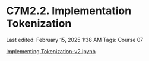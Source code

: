 # C7M2.2. Implementation Tokenization

Last edited: February 15, 2025 1:38 AM
Tags: Course 07

[Implementing Tokenization-v2.ipynb](C7M2%202%20Implementation%20Tokenization%2019a34eba1f3b809b8b56c3e9578253e8/Implementing_Tokenization-v2.ipynb)